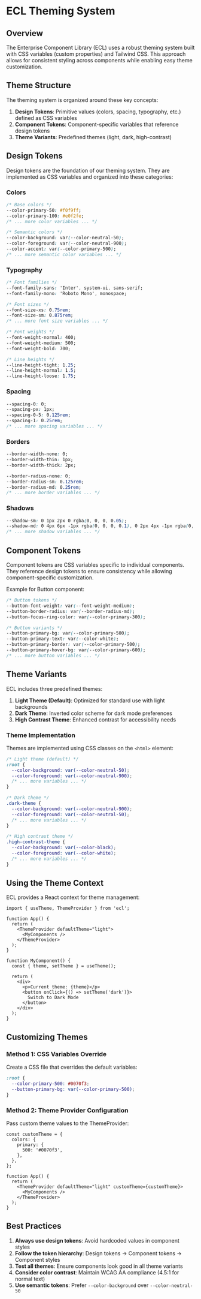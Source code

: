 # ECL Theming System

## Overview

The Enterprise Component Library (ECL) uses a robust theming system built with CSS variables (custom properties) and Tailwind CSS. This approach allows for consistent styling across components while enabling easy theme customization.

## Theme Structure

The theming system is organized around these key concepts:

1. **Design Tokens**: Primitive values (colors, spacing, typography, etc.) defined as CSS variables
2. **Component Tokens**: Component-specific variables that reference design tokens
3. **Theme Variants**: Predefined themes (light, dark, high-contrast)

## Design Tokens

Design tokens are the foundation of our theming system. They are implemented as CSS variables and organized into these categories:

### Colors

```css
/* Base colors */
--color-primary-50: #f0f9ff;
--color-primary-100: #e0f2fe;
/* ... more color variables ... */

/* Semantic colors */
--color-background: var(--color-neutral-50);
--color-foreground: var(--color-neutral-900);
--color-accent: var(--color-primary-500);
/* ... more semantic color variables ... */
```

### Typography

```css
/* Font families */
--font-family-sans: 'Inter', system-ui, sans-serif;
--font-family-mono: 'Roboto Mono', monospace;

/* Font sizes */
--font-size-xs: 0.75rem;
--font-size-sm: 0.875rem;
/* ... more font size variables ... */

/* Font weights */
--font-weight-normal: 400;
--font-weight-medium: 500;
--font-weight-bold: 700;

/* Line heights */
--line-height-tight: 1.25;
--line-height-normal: 1.5;
--line-height-loose: 1.75;
```

### Spacing

```css
--spacing-0: 0;
--spacing-px: 1px;
--spacing-0-5: 0.125rem;
--spacing-1: 0.25rem;
/* ... more spacing variables ... */
```

### Borders

```css
--border-width-none: 0;
--border-width-thin: 1px;
--border-width-thick: 2px;

--border-radius-none: 0;
--border-radius-sm: 0.125rem;
--border-radius-md: 0.25rem;
/* ... more border variables ... */
```

### Shadows

```css
--shadow-sm: 0 1px 2px 0 rgba(0, 0, 0, 0.05);
--shadow-md: 0 4px 6px -1px rgba(0, 0, 0, 0.1), 0 2px 4px -1px rgba(0, 0, 0, 0.06);
/* ... more shadow variables ... */
```

## Component Tokens

Component tokens are CSS variables specific to individual components. They reference design tokens to ensure consistency while allowing component-specific customization.

Example for Button component:

```css
/* Button tokens */
--button-font-weight: var(--font-weight-medium);
--button-border-radius: var(--border-radius-md);
--button-focus-ring-color: var(--color-primary-300);

/* Button variants */
--button-primary-bg: var(--color-primary-500);
--button-primary-text: var(--color-white);
--button-primary-border: var(--color-primary-500);
--button-primary-hover-bg: var(--color-primary-600);
/* ... more button variables ... */
```

## Theme Variants

ECL includes three predefined themes:

1. **Light Theme (Default)**: Optimized for standard use with light backgrounds
2. **Dark Theme**: Inverted color scheme for dark mode preferences
3. **High Contrast Theme**: Enhanced contrast for accessibility needs

### Theme Implementation

Themes are implemented using CSS classes on the `<html>` element:

```css
/* Light theme (default) */
:root {
  --color-background: var(--color-neutral-50);
  --color-foreground: var(--color-neutral-900);
  /* ... more variables ... */
}

/* Dark theme */
.dark-theme {
  --color-background: var(--color-neutral-900);
  --color-foreground: var(--color-neutral-50);
  /* ... more variables ... */
}

/* High contrast theme */
.high-contrast-theme {
  --color-background: var(--color-black);
  --color-foreground: var(--color-white);
  /* ... more variables ... */
}
```

## Using the Theme Context

ECL provides a React context for theme management:

```tsx
import { useTheme, ThemeProvider } from 'ecl';

function App() {
  return (
    <ThemeProvider defaultTheme="light">
      <MyComponents />
    </ThemeProvider>
  );
}

function MyComponent() {
  const { theme, setTheme } = useTheme();
  
  return (
    <div>
      <p>Current theme: {theme}</p>
      <button onClick={() => setTheme('dark')}>
        Switch to Dark Mode
      </button>
    </div>
  );
}
```

## Customizing Themes

### Method 1: CSS Variables Override

Create a CSS file that overrides the default variables:

```css
:root {
  --color-primary-500: #0070f3;
  --button-primary-bg: var(--color-primary-500);
}
```

### Method 2: Theme Provider Configuration

Pass custom theme values to the ThemeProvider:

```tsx
const customTheme = {
  colors: {
    primary: {
      500: '#0070f3',
    },
  },
};

function App() {
  return (
    <ThemeProvider defaultTheme="light" customTheme={customTheme}>
      <MyComponents />
    </ThemeProvider>
  );
}
```

## Best Practices

1. **Always use design tokens**: Avoid hardcoded values in component styles
2. **Follow the token hierarchy**: Design tokens → Component tokens → Component styles
3. **Test all themes**: Ensure components look good in all theme variants
4. **Consider color contrast**: Maintain WCAG AA compliance (4.5:1 for normal text)
5. **Use semantic tokens**: Prefer `--color-background` over `--color-neutral-50`
